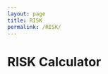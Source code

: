 ```yaml
---
layout: page
title: RISK 
permalink: /RISK/
---
```

<script src="http://www.d3plus.org/js/d3.js"></script>
<script src="http://www.d3plus.org/js/d3plus.js"></script>
<h1> RISK Calculator <h1>

<div class="network_15_16">
  <div id="network_15_16-timeline_15_16"></div>
  <div id="viz_15_16"></div>
</div>

<script src="{{site.basurl}}/js/NHL_Salary_15_16.js"></script>
